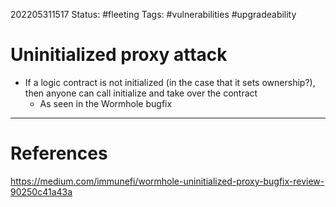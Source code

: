 202205311517
Status: #fleeting
Tags: #vulnerabilities #upgradeability 

# Uninitialized proxy attack
- If a logic contract is not initialized (in the case that it sets ownership?), then anyone can call initialize and take over the contract
	- As seen in the Wormhole bugfix







---
# References
https://medium.com/immunefi/wormhole-uninitialized-proxy-bugfix-review-90250c41a43a

